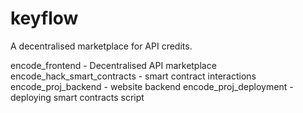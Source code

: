 # keyflow
A decentralised marketplace for API credits.

encode_frontend - Decentralised API marketplace
encode_hack_smart_contracts - smart contract interactions 
encode_proj_backend - website backend
encode_proj_deployment - deploying smart contracts script
